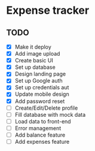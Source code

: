# Expense tracker

## TODO

- [x] Make it deploy
- [x] Add image upload
- [x] Create basic UI
- [x] Set up database
- [x] Design landing page
- [x] Set up Google auth
- [x] Set up credentials aut
- [x] Update mobile design
- [x] Add password reset
- [ ] Create/Edit/Delete profile
- [ ] Fill database with mock data
- [ ] Load data to front-end
- [ ] Error management
- [ ] Add balance feature
- [ ] Add expenses feature
